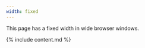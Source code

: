 ```yaml
---
width: fixed
---
```


This page has a fixed width in wide browser windows.

{% include content.md %}
